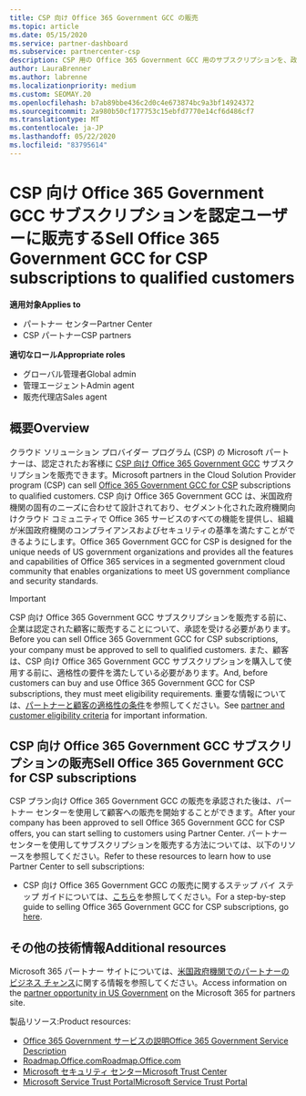 ```yaml
---
title: CSP 向け Office 365 Government GCC の販売
ms.topic: article
ms.date: 05/15/2020
ms.service: partner-dashboard
ms.subservice: partnercenter-csp
description: CSP 用の Office 365 Government GCC 用のサブスクリプションを、政府の顧客または契約者に限定された米国販売するための手順と要件について説明します。
author: LauraBrenner
ms.author: labrenne
ms.localizationpriority: medium
ms.custom: SEOMAY.20
ms.openlocfilehash: b7ab89bbe436c2d0c4e673874bc9a3bf14924372
ms.sourcegitcommit: 2a980b50cf177753c15ebfd7770e14cf6d486cf7
ms.translationtype: MT
ms.contentlocale: ja-JP
ms.lasthandoff: 05/22/2020
ms.locfileid: "83795614"
---
```

# <a name="sell-office-365-government-gcc-for-csp-subscriptions-to-qualified-customers"></a><span data-ttu-id="dc8b4-103">CSP 向け Office 365 Government GCC サブスクリプションを認定ユーザーに販売する</span><span class="sxs-lookup"><span data-stu-id="dc8b4-103">Sell Office 365 Government GCC for CSP subscriptions to qualified customers</span></span>

<span data-ttu-id="dc8b4-104">**適用対象**</span><span class="sxs-lookup"><span data-stu-id="dc8b4-104">**Applies to**</span></span>

- <span data-ttu-id="dc8b4-105">パートナー センター</span><span class="sxs-lookup"><span data-stu-id="dc8b4-105">Partner Center</span></span>
- <span data-ttu-id="dc8b4-106">CSP パートナー</span><span class="sxs-lookup"><span data-stu-id="dc8b4-106">CSP partners</span></span>

<span data-ttu-id="dc8b4-107">**適切なロール**</span><span class="sxs-lookup"><span data-stu-id="dc8b4-107">**Appropriate roles**</span></span>

- <span data-ttu-id="dc8b4-108">グローバル管理者</span><span class="sxs-lookup"><span data-stu-id="dc8b4-108">Global admin</span></span>
- <span data-ttu-id="dc8b4-109">管理エージェント</span><span class="sxs-lookup"><span data-stu-id="dc8b4-109">Admin agent</span></span>
- <span data-ttu-id="dc8b4-110">販売代理店</span><span class="sxs-lookup"><span data-stu-id="dc8b4-110">Sales agent</span></span>

## <a name="overview"></a><span data-ttu-id="dc8b4-111">概要</span><span class="sxs-lookup"><span data-stu-id="dc8b4-111">Overview</span></span>

<span data-ttu-id="dc8b4-112">クラウド ソリューション プロバイダー プログラム (CSP) の Microsoft パートナーは、認定されたお客様に [CSP 向け Office 365 Government GCC](https://www.microsoft.com/microsoft-365/partners/governmentforCSP) サブスクリプションを販売できます。</span><span class="sxs-lookup"><span data-stu-id="dc8b4-112">Microsoft partners in the Cloud Solution Provider program (CSP) can sell [Office 365 Government GCC for CSP](https://www.microsoft.com/microsoft-365/partners/governmentforCSP) subscriptions to qualified customers.</span></span> <span data-ttu-id="dc8b4-113">CSP 向け Office 365 Government GCC は、米国政府機関の固有のニーズに合わせて設計されており、セグメント化された政府機関向けクラウド コミュニティで Office 365 サービスのすべての機能を提供し、組織が米国政府機関のコンプライアンスおよびセキュリティの基準を満たすことができるようにします。</span><span class="sxs-lookup"><span data-stu-id="dc8b4-113">Office 365 Government GCC for CSP is designed for the unique needs of US government organizations and provides all the features and capabilities of Office 365 services in a segmented government cloud community that enables organizations to meet US government compliance and security standards.</span></span> 

>[!IMPORTANT] 
><span data-ttu-id="dc8b4-114">CSP 向け Office 365 Government GCC サブスクリプションを販売する前に、企業は認定された顧客に販売することについて、承認を受ける必要があります。</span><span class="sxs-lookup"><span data-stu-id="dc8b4-114">Before you can sell Office 365 Government GCC for CSP subscriptions, your company must be approved to sell to qualified customers.</span></span> <span data-ttu-id="dc8b4-115">また、顧客は、CSP 向け Office 365 Government GCC サブスクリプションを購入して使用する前に、適格性の要件を満たしている必要があります。</span><span class="sxs-lookup"><span data-stu-id="dc8b4-115">And, before customers can buy and use Office 365 Government GCC for CSP subscriptions, they must meet eligibility requirements.</span></span> <span data-ttu-id="dc8b4-116">重要な情報については、[パートナーと顧客の適格性の条件](csp-gcc-validate.md)を参照してください。</span><span class="sxs-lookup"><span data-stu-id="dc8b4-116">See [partner and customer eligibility criteria](csp-gcc-validate.md) for important information.</span></span>


## <a name="sell-office-365-government-gcc-for-csp-subscriptions"></a><span data-ttu-id="dc8b4-117">CSP 向け Office 365 Government GCC サブスクリプションの販売</span><span class="sxs-lookup"><span data-stu-id="dc8b4-117">Sell Office 365 Government GCC for CSP subscriptions</span></span>

<span data-ttu-id="dc8b4-118">CSP プラン向け Office 365 Government GCC の販売を承認された後は、パートナー センターを使用して顧客への販売を開始することができます。</span><span class="sxs-lookup"><span data-stu-id="dc8b4-118">After your company has been approved to sell Office 365 Government GCC for CSP offers, you can start selling to customers using Partner Center.</span></span> <span data-ttu-id="dc8b4-119">パートナー センターを使用してサブスクリプションを販売する方法については、以下のリソースを参照してください。</span><span class="sxs-lookup"><span data-stu-id="dc8b4-119">Refer to these resources to learn how to use Partner Center to sell subscriptions:</span></span> 

-   <span data-ttu-id="dc8b4-120">CSP 向け Office 365 Government GCC の販売に関するステップ バイ ステップ ガイドについては、[こちら](https://go.microsoft.com/fwlink/?linkid=2007323)を参照してください。</span><span class="sxs-lookup"><span data-stu-id="dc8b4-120">For a step-by-step guide to selling Office 365 Government GCC for CSP subscriptions, go [here](https://go.microsoft.com/fwlink/?linkid=2007323).</span></span>  


## <a name="additional-resources"></a><span data-ttu-id="dc8b4-121">その他の技術情報</span><span class="sxs-lookup"><span data-stu-id="dc8b4-121">Additional resources</span></span>

<span data-ttu-id="dc8b4-122">Microsoft 365 パートナー サイトについては、[米国政府機関でのパートナーのビジネス チャンス](https://www.microsoft.com/microsoft-365/partners/governmentforCSP)に関する情報を参照してください。</span><span class="sxs-lookup"><span data-stu-id="dc8b4-122">Access information on the [partner opportunity in US Government](https://www.microsoft.com/microsoft-365/partners/governmentforCSP) on the Microsoft 365 for partners site.</span></span>

<span data-ttu-id="dc8b4-123">製品リソース:</span><span class="sxs-lookup"><span data-stu-id="dc8b4-123">Product resources:</span></span>

- [<span data-ttu-id="dc8b4-124">Office 365 Government サービスの説明</span><span class="sxs-lookup"><span data-stu-id="dc8b4-124">Office 365 Government Service Description</span></span>](https://technet.microsoft.com/library/mt774581.aspx)
- [<span data-ttu-id="dc8b4-125">Roadmap.Office.com</span><span class="sxs-lookup"><span data-stu-id="dc8b4-125">Roadmap.Office.com</span></span>](https://products.office.com/business/office-365-roadmap)
- [<span data-ttu-id="dc8b4-126">Microsoft セキュリティ センター</span><span class="sxs-lookup"><span data-stu-id="dc8b4-126">Microsoft Trust Center</span></span>](https://www.microsoft.com/TrustCenter/)
- [<span data-ttu-id="dc8b4-127">Microsoft Service Trust Portal</span><span class="sxs-lookup"><span data-stu-id="dc8b4-127">Microsoft Service Trust Portal</span></span>](https://aka.ms/STP)

